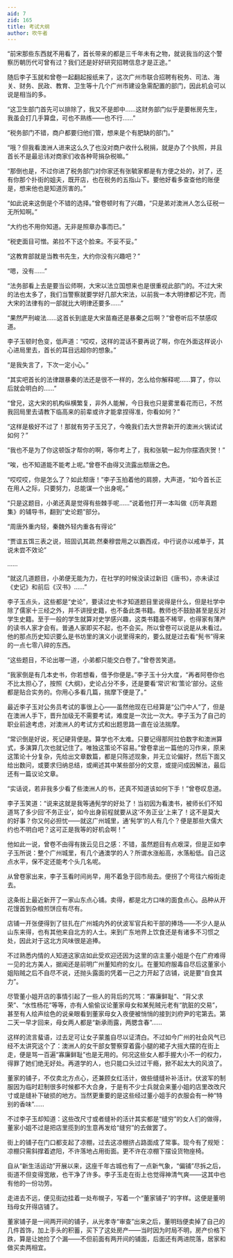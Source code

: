 ```yaml
---
aid: 7
zid: 165
title: 考试大纲
author: 吹牛者
---
```


“前宋那些东西就不用看了，首长带来的都是三千年未有之物，就说我当的这个警察历朝历代可曾有过？我们还是好好研究招聘信息才是正途。”

随后李子玉就和曾卷一起翻起报纸来了，这次广州市联合招聘有税务、司法、海关、财务、民政、教育、卫生等十几个广州市建设急需配置的部门，因此机会可以说是相当的多。

“这卫生部门首先可以排除了，我又不是郎中……这财务部门似乎是要帐房先生，我虽会打几手算盘，可也不熟练――也不行……”

“税务部门不错，商户都要归他们管，想来是个有肥缺的部门。”

“哦？但我看澳洲人进来这么久了也没对商户收什么税捐，就是办了个执照，并且首长不是最忌讳对商家们收各种苛捐杂税嘛。”

“那倒也是，不过你进了税务部门对你家还有张毓家都是有方便之处的，对了，还有你那个扑街的姐夫，既开店，也在税务的五指山下。要他好看多查查他的账便是，想来他也是知道厉害的。”

“如此说来这倒是个不错的选择。”曾卷顿时有了兴趣，“只是弟对澳洲人怎么征税一无所知啊。”

“大约也不用你知道。无非是照章办事而已。”

“税吏面目可憎。弟拉不下这个脸来。不妥不妥。”

“这教育部就是当教书先生，大约你没有兴趣吧？”

“嗯，没有……”

“法务部看上去是要当讼师啊，大宋以法立国想来也是很重视此部门的。不过大宋的法也太多了，我们当警察就要学好几部大宋法，以前我一本大明律都记不完，而大宋的法律有的一部就比大明律还要多……”

“果然严刑峻法……这首长到底是大宋苗裔还是暴秦之后啊？”曾卷听后不禁感叹道。

李子玉顿时色变，低声道：“哎哎，这样的混话不要再说了啊，你在外面这样说小心进局里去，首长的耳目远超你的想象。”

“是我失言了，下次一定小心。”

“其实吧首长的法律跟暴秦的法还是很不一样的，怎么给你解释呢……算了，你以后就会明白的……”

“曾兄，这大宋的机构纵横繁复，非外人能解，今日我也只是雾里看花而已，不然我回局里去请教下临高来的前辈或许才能拿捏得准，你看如何？”

“这样是极好不过了！那就有劳子玉兄了，今晚我们去大世界新开的澳洲火锅试试如何？”

“我也不是为了你这顿饭才帮你的啊，等你考上了，我和张毓一起为你摆酒庆贺！”

“唉，也不知道能不能考上呢。”曾卷不由得又流露出颓唐之色。

“哎哎哎，你是怎么了？如此颓唐！”李子玉拍着他的肩膀，大声道，“如今首长正在用人之际，只要努力，总能谋一个出身呢。”

“只是这题目，小弟还真是觉得有些棘手呢……”说着他打开一本叫做《历年真题集》的辅导书，翻到“史论题”部分。

“周唐外重内轻，秦魏外轻内重各有得论”

“贾谊五饵三表之说，班固讥其疏.然秦穆尝用之以霸西戎，中行说亦以戒单于，其说未尝不效论”

……

“就这几道题目，小弟便无能为力，在社学的时候没读过新旧《唐书》，亦未读过《史记》和前后《汉书》……”

李子玉点头，这些都是“史论”，要读过史书才知道题目里说得是什么，但是社学中除了儒家十三经之外，并不讲授史籍，也不备此类书籍。教师也不鼓励甚至是反对学生史籍。至于一般的学生就算对史学感兴趣，这类书籍虽不稀罕，也得家有薄产的读书人家才会有。普通人家即买不起，也不会买。所以曾卷可以说是从未看过。他的那点历史知识要么是书坊里的演义小说里得来的，要么就是过去看“髡书”得来的一点七零八碎的东西。

“这些题目，不论出哪一道，小弟都只能交白卷了。”曾卷苦笑道。

“我家倒是有几本史书，你若想看，借予你便是。”李子玉十分大度，“再者阿卷你也不比太担心了，按照《大纲》，史论占分不多，还是要看‘常识’和‘策论’部分。这些都是贴合实务的。你用心多看几篇，揣摩下便是了。”

最近李子玉对公务员考试的事很上心――虽然他现在已经算是“公门中人”了，但是在澳洲人手下，晋升加级无不需要考试，难度是一次比一次大。李子玉为了自己的职业前途考虑，对澳洲人的考试方式和出题思路一直在设法揣摩。

“常识倒是好说，死记硬背便是。算学也不太难。只要记得那阿拉伯数字和澳洲算式，多演算几次也就记住了。唯独这策论不容易。”曾卷拿出一篇他的习作来，原来这策论十分复杂，先给出文章数篇，都是只陈述现象，并无立论偏好，然后下面又给出数问，或要求归纳总结，或阐述其中某些部分的文意，或提问成因解法，最后还有一篇议论文章。

“实话说，若非我多少看了些澳洲人的书，还真不知道该如何下手！”曾卷叹息道。

李子玉笑道：“说来这就是我等通髡学的好处了！当初因为看澳书，被师长们不知道骂了多少回‘不务正业’，如今出身前程就要从这‘不务正业’上来了！这不是莫大的好事？你又何必担忧――就这广州城里，通‘髡学’的人有几个？便是那些大儒大约也不明白吧？这可正是我等的好机会啊！”

他如此一说，曾卷不由得有拨云见日之感：不错，虽然题目有点艰深，但是正如李子玉所说：整个广州城里，有几个通澳学的人？所谓水涨船高，水落船低。自己这点水平，保不定还能考个头几名呢。

从曾卷家出来，李子玉看时间尚早，用不着急于回市局去。便拐了个弯往六榕街走去。

这条街上最近新开了一家山东点心铺。卖得，都是北方口味的面食点心。品种从开花馒首到杂粮煎饼应有尽有。

店铺一开张便得到了驻扎在广州城内外的伏波军官兵和干部的捧场――不少人是从山东来得，也有其他来自北方的人士。来到广东地界上饮食还是有诸多不习惯之处，因此对于这北方风味很是追捧。

不过熟悉内情的人知道这家店如此受欢迎还因为这里的店主董小姐是个在广府难得一见的北方美人，据闻还是前明广州董知府的女儿。在董知府服毒自尽后这董家小姐陷贼之后不自尽不说，还抛头露面的凭着一己之力开起了店铺，说是要“自食其力”。

尽管董小姐开店的事情引起了一些人的背后的咒骂：“寡廉鲜耻”、“背父求荣”、“水性杨花”等等，亦有人偷偷议论董家母女和某髡贼元老有“肮脏的交易”，甚至有人绘声绘色的说亲眼看到董家母女入夜便被悄悄的接到刘府尹的宅第去。第二天一早才回来，母女两人都是“新承雨露，两腮含春”……

这样的流言蜚语，过去足可让女子蒙羞自尽以证清白。不过如今广州的社会风气已经不太讲究这个了：澳洲人的女干部女警察穿着露小腿的裙子大摇大摆的在街上走，便是骂一百遍“寡廉鲜耻”也是无用的。何况这些女人都手握大小不一的权力，得罪了她们绝无好处。再道学的人，也只能口头过过干瘾，掀不起太大的风浪了。

董家的铺子，不仅卖北方点心，还兼顾女红活计，做些缝缝补补活计。伏波军的制服因为临时赶制很多时候都不大合身，于是有不少士兵就会来董小姐的店里改改尺寸或是缝补下破损的地方。当然更重要的是这些经过董小姐手的衣服会有一种“特别的香味”……

不过李子玉却知道：这些改尺寸或者缝补的活计其实都是“缝穷”的女人们的做得，董家小姐不过是把店里揽到的生意再发给“缝穷”的去做罢了。

街上的铺子在门口都支起了凉棚，过去这凉棚挤占路面成了常事。现今有了规矩：凉棚只需斜撑着遮阳，不许落地占用街面。更不许在凉棚下摆设货物座椅。

自从“新生活运动”开展以来，这座千年古城也有了一点新气象，“偏铺”尽拆之后，街道不但变得宽敞，也干净了许多。李子玉走在街上也觉得神清气爽――这其中也有他的一份功劳。

走进去不远，便见街边挂着一处布幌子，写着一个“董家铺子”的字样。这便是董明珰母女开得店铺了。

董家铺子是一间两开间的铺子，从光孝寺“审查”出来之后，董明珰便卖掉了自己的几件首饰，加上手头的积蓄，买下了这处房产――当时因为时局不明，房产价格下跌，算是让她捡了个漏――不但前面有两开间的铺面，后面还有两进院落，居家和做买卖两相宜。
